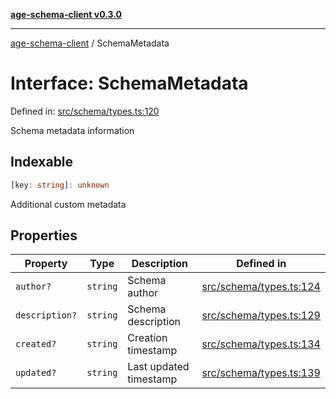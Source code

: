 [**age-schema-client v0.3.0**](../index.md)

***

[age-schema-client](../index.md) / SchemaMetadata

# Interface: SchemaMetadata

Defined in: [src/schema/types.ts:120](https://github.com/standardbeagle/ageSchemaClient/blob/main/src/schema/types.ts#L120)

Schema metadata information

## Indexable

```ts
[key: string]: unknown
```

Additional custom metadata

## Properties

| Property | Type | Description | Defined in |
| ------ | ------ | ------ | ------ |
| <a id="author"></a> `author?` | `string` | Schema author | [src/schema/types.ts:124](https://github.com/standardbeagle/ageSchemaClient/blob/main/src/schema/types.ts#L124) |
| <a id="description"></a> `description?` | `string` | Schema description | [src/schema/types.ts:129](https://github.com/standardbeagle/ageSchemaClient/blob/main/src/schema/types.ts#L129) |
| <a id="created"></a> `created?` | `string` | Creation timestamp | [src/schema/types.ts:134](https://github.com/standardbeagle/ageSchemaClient/blob/main/src/schema/types.ts#L134) |
| <a id="updated"></a> `updated?` | `string` | Last updated timestamp | [src/schema/types.ts:139](https://github.com/standardbeagle/ageSchemaClient/blob/main/src/schema/types.ts#L139) |
